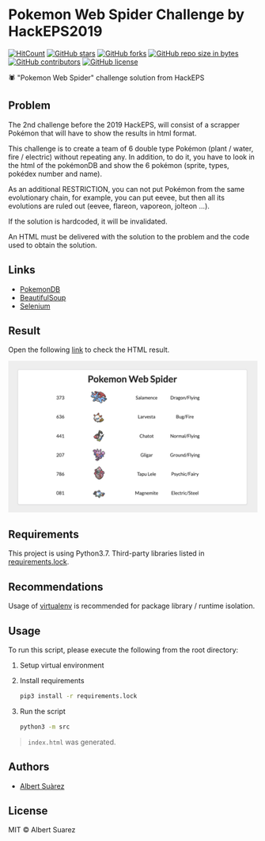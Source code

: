 # Pokemon Web Spider Challenge by HackEPS2019

[![HitCount](http://hits.dwyl.io/AlbertSuarez/hackeps-pokemonwebspider.svg)](http://hits.dwyl.io/AlbertSuarez/hackeps-pokemonwebspider)
[![GitHub stars](https://img.shields.io/github/stars/AlbertSuarez/hackeps-pokemonwebspider.svg)](https://GitHub.com/AlbertSuarez/hackeps-pokemonwebspider/stargazers/)
[![GitHub forks](https://img.shields.io/github/forks/AlbertSuarez/hackeps-pokemonwebspider.svg)](https://GitHub.com/AlbertSuarez/hackeps-pokemonwebspider/network/)
[![GitHub repo size in bytes](https://img.shields.io/github/repo-size/AlbertSuarez/hackeps-pokemonwebspider.svg)](https://github.com/AlbertSuarez/hackeps-pokemonwebspider)
[![GitHub contributors](https://img.shields.io/github/contributors/AlbertSuarez/hackeps-pokemonwebspider.svg)](https://GitHub.com/AlbertSuarez/hackeps-pokemonwebspider/graphs/contributors/)
[![GitHub license](https://img.shields.io/github/license/AlbertSuarez/hackeps-pokemonwebspider.svg)](https://github.com/AlbertSuarez/hackeps-pokemonwebspider/blob/master/LICENSE)

🕷 "Pokemon Web Spider" challenge solution from HackEPS

## Problem

The 2nd challenge before the 2019 HackEPS, will consist of a scrapper Pokémon that will have to show the results in html format.

This challenge is to create a team of 6 double type Pokémon (plant / water, fire / electric) without repeating any. In addition, to do it, you have to look in the html of the pokémonDB and show the 6 pokémon (sprite, types, pokédex number and name).

As an additional RESTRICTION, you can not put Pokémon from the same evolutionary chain, for example, you can put eevee, but then all its evolutions are ruled out (eevee, flareon, vaporeon, jolteon ...).

If the solution is hardcoded, it will be invalidated.

An HTML must be delivered with the solution to the problem and the code used to obtain the solution.

## Links

- [PokemonDB](https://pokemondb.net/)
- [BeautifulSoup](https://www.crummy.com/software/BeautifulSoup/bs4/doc/)
- [Selenium](https://www.seleniumhq.org/docs/03_webdriver.jsp)

## Result

Open the following [link](https://asuarez.dev/hackeps-pokemonwebspider) to check the HTML result.

![Preview](assets/img/preview.png)

## Requirements

This project is using Python3.7. Third-party libraries listed in [requirements.lock](requirements.lock).

## Recommendations

Usage of [virtualenv](https://realpython.com/blog/python/python-virtual-environments-a-primer/) is recommended for package library / runtime isolation.

## Usage

To run this script, please execute the following from the root directory:

1. Setup virtual environment

2. Install requirements
   ```bash
   pip3 install -r requirements.lock
   ```

3. Run the script
   ```bash
   python3 -m src
   ```
  
> `index.html` was generated.

## Authors

- [Albert Suàrez](https://github.com/AlbertSuarez)

## License

MIT © Albert Suarez
